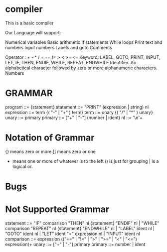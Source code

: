 # compiler
This is a basic compiler 

Our Language will support:

Numerical variables
Basic arithmetic
If statements
While loops
Print text and numbers
Input numbers
Labels and goto
Comments


Operator : + - * / = == != > < >= <=
Keyword: LABEL, GOTO, PRINT, INPUT, LET, IF, THEN, ENDIF, WHILE, REPEAT, ENDWHILE
Identifier. An alphabetical character followed by zero or more alphanumeric characters.
Numbers 

# GRAMMAR

program ::= {statement}
statement ::= "PRINT" (expression | string) nl
expression ::= term {( "-" | "+" ) term}
term ::= unary {( "/" | "*" ) unary}
unary ::= primary
primary ::= ["+" | "-"] (number | ident)
nl ::= '\n'+

# Notation of Grammar

{} means zero or more 
[] means zero or one 
+ means one or more of whatever is to the left
() is just for grouping
| is a logical or.


# Bugs


# Not Supported Grammar

statement ::= "IF" comparison "THEN" nl {statement} "ENDIF" nl
            | "WHILE" comparison "REPEAT" nl {statement} "ENDWHILE" nl
            | "LABEL" ident nl
            | "GOTO" ident nl
            | "LET" ident "=" expression nl
            | "INPUT" ident nl
comparison ::= expression (("==" | "!=" | ">" | ">=" | "<" | "<=") expression)+
unary ::= ["+" | "-"] primary
primary ::= number | ident

    

